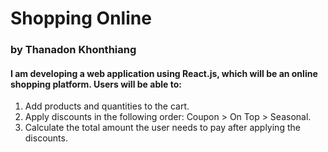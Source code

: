 # Shopping Online
### by Thanadon Khonthiang 
#### I am developing a web application using React.js, which will be an online shopping platform. Users will be able to:
1. Add products and quantities to the cart.
1. Apply discounts in the following order: Coupon > On Top > Seasonal.
1. Calculate the total amount the user needs to pay after applying the discounts.